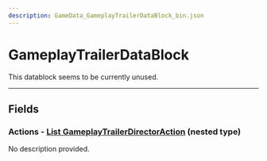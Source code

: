 ```yaml
---
description: GameData_GameplayTrailerDataBlock_bin.json
---
```


# GameplayTrailerDataBlock

This datablock seems to be currently unused.

***

## Fields

### Actions - [List GameplayTrailerDirectorAction](../nested-types/gameplaytrailerdirectoraction.md) (nested type)

No description provided.
